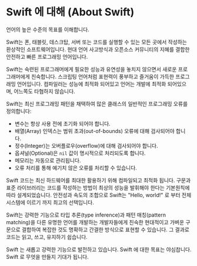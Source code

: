 # Swift 에 대해 (About Swift)

언어의 높은 수준의 목표를 이해합니다.

Swift는 폰, 태블릿, 데스크탑, 서버
또는 코드를 실행할 수 있는 모든 곳에서
작성하는 환상적인 소프트웨어입니다.
현대 언어 사고방식과
오픈소스 커뮤니티의 지혜를 결합한
안전하고 빠른 프로그래밍 언어입니다.

Swift는 숙련된 프로그래머에게
필요한 성능과 유연성을 놓치지 않으면서
새로운 프로그래머에게 친숙합니다.
스크립팅 언어처럼 표현력이 풍부하고
즐거움이 가득한 프로그래밍 언어입니다.
컴파일러는 성능에 최적화 되어있고
언어는 개발에 최적화 되어있으며,
어느쪽도 타협하지 않습니다.

Swift는 최신 프로그래밍 패턴을 채택하여
많은 클래스의 일반적인 프로그래밍 오류를 정의합니다:

- 변수는 항상 사용 전에 초기화 되어야 합니다.
- 배열(Array) 인덱스는 범위 초과(out-of-bounds) 오류에 대해 검사되어야 합니다.
- 정수(Integer)는 오버플로우(overflow)에 대해 검사되어야 합니다.
- 옵셔널(Optional)은 `nil` 값이 명시적으로 처리되도록 합니다.
- 메모리는 자동으로 관리됩니다.
- 오류 처리를 통해 예기치 않은 오류를 처리할 수 있습니다.

Swift 코드는 최신 하드웨어를 최대한 활용하기 위해 컴파일되고 최적화 됩니다.
구문과 표준 라이브러리는
코드를 작성하는 방법이
최상의 성능을 발휘해야 한다는 기본원칙에 따라 설계되었습니다.
안전성과 속도의 조합으로 Swift는 "Hello, world!" 로 부터
전체 시스템에 이르기 까지 최고의 선택입니다.

Swift는 강력한 기능으로 타입 추론(type inference)과 패턴 매칭(pattern matching)을
다른 유명한 언어를 개발하는 개발자들에게 친숙한
현대적이고 가벼운 구문으로 결합하여
복잡한 것도 명확하고 간결한 방식으로 표현할 수 있습니다.
그 결과로 코드는 읽고, 쓰고, 유지하기 쉽습니다.

Swift 는 새롭고 강력한 기능으로 발전하고 있습니다.
Swift 에 대한 목표는 야심찹니다.
Swift 로 무엇을 만들지 기대가 됩니다.

<!--
This source file is part of the Swift.org open source project

Copyright (c) 2014 - 2022 Apple Inc. and the Swift project authors
Licensed under Apache License v2.0 with Runtime Library Exception

See https://swift.org/LICENSE.txt for license information
See https://swift.org/CONTRIBUTORS.txt for the list of Swift project authors
-->